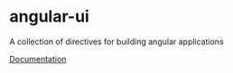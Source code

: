 # angular-ui
A collection of directives for building angular applications

[Documentation](https://buildium.github.io/angular-ui/)
